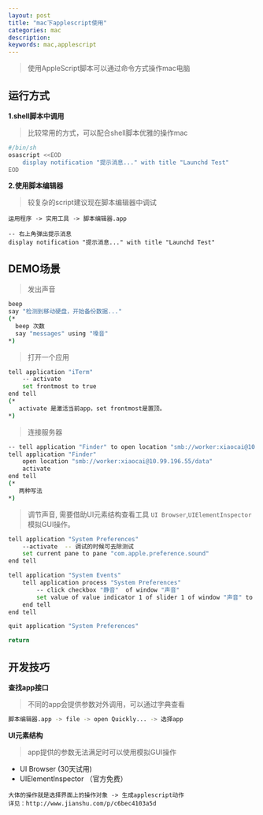 ```yaml
---
layout: post
title: "mac下applescript使用"
categories: mac
description: 
keywords: mac,applescript
---
```


> 使用AppleScript脚本可以通过命令方式操作mac电脑

## 运行方式

**1.shell脚本中调用**

> 比较常用的方式，可以配合shell脚本优雅的操作mac

```sh
#/bin/sh
osascript <<EOD
    display notification "提示消息..." with title "Launchd Test"
EOD
```

**2.使用脚本编辑器**

> 较复杂的script建议现在脚本编辑器中调试

```
运用程序 -> 实用工具 -> 脚本编辑器.app
```

```Sh
-- 右上角弹出提示消息
display notification "提示消息..." with title "Launchd Test"
```



## DEMO场景

> 发出声音

```sh
beep
say "检测到移动硬盘，开始备份数据..."
(*
  beep 次数
  say "messages" using "嗓音"
*)
```

> 打开一个应用

```sh
tell application "iTerm"
	-- activate
	set frontmost to true
end tell
(*
   activate 是激活当前app，set frontmost是置顶。
*)
```

> 连接服务器

```sh
-- tell application "Finder" to open location "smb://worker:xiaocai@10.99.196.55/data"
tell application "Finder"
	open location "smb://worker:xiaocai@10.99.196.55/data"
	activate
end tell
(*
   两种写法
*)
```

> 调节声音, 需要借助UI元素结构查看工具 `UI Browser`,`UIElementInspector`模拟GUI操作。

```sh
tell application "System Preferences"
	--activate  -- 调试的时候可去除测试
	set current pane to pane "com.apple.preference.sound"
end tell

tell application "System Events"
	tell application process "System Preferences"
		-- click checkbox "静音"  of window "声音" 
		set value of value indicator 1 of slider 1 of window "声音" to 0.1
	end tell
end tell

quit application "System Preferences"

return
```



## 开发技巧

**查找app接口**

> 不同的app会提供参数对外调用，可以通过字典查看

```sh
脚本编辑器.app -> file -> open Quickly... -> 选择app
```



**UI元素结构**

> app提供的参数无法满足时可以使用模拟GUI操作

- UI Browser (30天试用)
- UIElementInspector （官方免费）

```
大体的操作就是选择界面上的操作对象 -> 生成applescript动作
详见：http://www.jianshu.com/p/c6bec4103a5d
```

